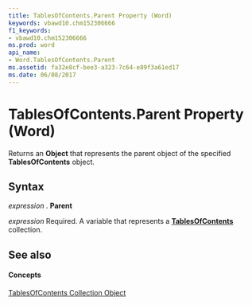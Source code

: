 ```yaml
---
title: TablesOfContents.Parent Property (Word)
keywords: vbawd10.chm152306666
f1_keywords:
- vbawd10.chm152306666
ms.prod: word
api_name:
- Word.TablesOfContents.Parent
ms.assetid: fa32e8cf-bee3-a323-7c64-e89f3a61ed17
ms.date: 06/08/2017
---
```



# TablesOfContents.Parent Property (Word)

Returns an  **Object** that represents the parent object of the specified **TablesOfContents** object.


## Syntax

 _expression_ . **Parent**

 _expression_ Required. A variable that represents a **[TablesOfContents](Word.tablesofcontents.md)** collection.


## See also


#### Concepts


[TablesOfContents Collection Object](Word.tablesofcontents.md)

